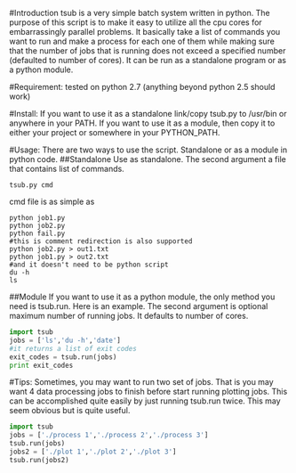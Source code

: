 #Introduction
tsub is a very simple batch system written in python. The purpose of this script is to make it easy to utilize all the cpu cores for embarrassingly parallel problems. It basically take a list of commands you want to run and make a process for each one of them while making sure that the number of jobs that is running does not exceed a specified number (defaulted to number of cores). It can be run as a standalone program or as a python module.

#Requirement:
tested on python 2.7 (anything beyond python 2.5 should work)

#Install:
If you want to use it as a standalone link/copy tsub.py to /usr/bin or anywhere in your PATH.
If you want to use it as a module, then copy it to either your project or somewhere in your PYTHON_PATH.

#Usage:
There are two ways to use the script. Standalone or as a module in python code.
##Standalone
Use as standalone. The second argument a file that contains list of commands. 

    tsub.py cmd

cmd file is as simple as

    python job1.py
    python job2.py
    python fail.py
    #this is comment redirection is also supported
    python job2.py > out1.txt
    python job1.py > out2.txt
    #and it doesn't need to be python script
    du -h
    ls

##Module
If you want to use it as a python module, the only method you need is tsub.run. Here is an example. The second argument is optional maximum number of running jobs. It defaults to number of cores.

```python
import tsub
jobs = ['ls','du -h','date']
#it returns a list of exit codes
exit_codes = tsub.run(jobs)
print exit_codes
```

#Tips:
Sometimes, you may want to run two set of jobs. That is you may want 4 data processing jobs to finish before start running plotting jobs. This can be accomplished quite easily by just running tsub.run twice. This may seem obvious but is quite useful.

```python
import tsub
jobs = ['./process 1','./process 2','./process 3']
tsub.run(jobs)
jobs2 = ['./plot 1','./plot 2','./plot 3']
tsub.run(jobs2)
```
